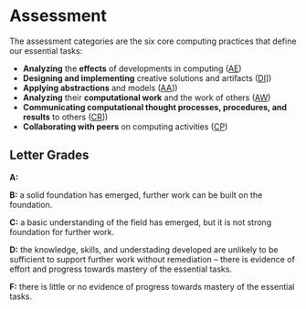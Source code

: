# Assessment

The assessment categories are the six core computing practices that define our essential tasks:

* **Analyzing** the **effects** of developments in computing ([AE][])
* **Designing and implementing** creative solutions and artifacts ([DI][]])
* **Applying abstractions** and models ([AA][]])
* **Analyzing** their **computational work** and the work of others ([AW][])
* **Communicating computational thought processes, procedures, and results** to others ([CR][]])
* **Collaborating with peers** on computing activities ([CP][])

## Letter Grades

**A:**

**B:** a solid foundation has emerged, further work can be built on the foundation.

**C:** a basic understanding of the field has emerged, but it is not strong foundation for further work.

**D:** the knowledge, skills, and understading developed are unlikely to be sufficient to support further work without remediation – there is evidence of effort and progress towards mastery of the essential tasks.

**F:** there is little or no evidence of progress towards mastery of the essential tasks.


[aa]: <aa>
[ae]: <ae>
[aw]: <aw>
[cp]: <cp>
[cr]: <cr>
[di]: <di>
